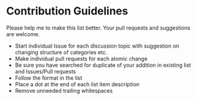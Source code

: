 # Contribution Guidelines

Please help me to make this list better. Your pull requests and suggestions are welcome.

* Start individual Issue for each discussion topic with suggestion on changing structure of categories etc.
* Make individual pull requests for each atomic change
* Be sure you have searched for duplicate of your addition in existing list and Issues/Pull requests
* Follow the format in the list
* Place a dot at the end of each list item description
* Remove unneeded trailing whitespaces
